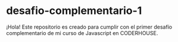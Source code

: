 # desafio-complementario-1
¡Hola! Este repositorio es creado para cumplir con el primer desafío complementario de mi curso de Javascript en CODERHOUSE.
